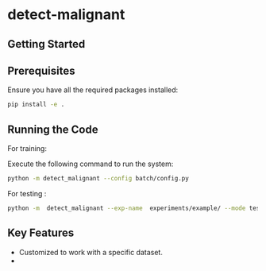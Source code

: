 # detect-malignant

## Getting Started
## Prerequisites

Ensure you have all the required packages installed:

```bash
pip install -e .
```

## Running the Code

For training: 

Execute the following command to run the system:

```bash
python -m detect_malignant --config batch/config.py
```
For testing :


```bash
python -m  detect_malignant --exp-name  experiments/example/ --mode test 
```


## Key Features  
   - Customized to work with a specific dataset.
   - 
